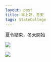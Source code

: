 ```yaml
---
layout: post
title: 早上好，冬天
tags: StateCollege
---
```

夏令結束，冬天開始

![](http://farm4.staticflickr.com/3666/10648108224_13a6c070cf_z.jpg)

![](http://farm6.staticflickr.com/5544/10648328873_0998d545c6_z.jpg)
